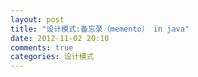 ```yaml
---
layout: post
title: "设计模式:备忘录（memento） in java"
date: 2012-11-02 20:10
comments: true
categories: 设计模式
---
```

